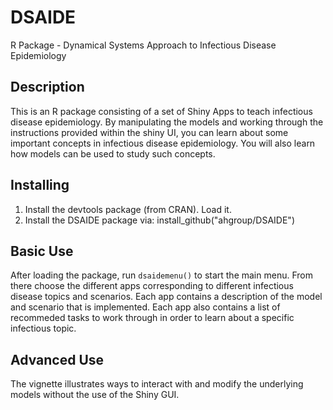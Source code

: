 # DSAIDE
R Package - Dynamical Systems Approach to Infectious Disease Epidemiology


## Description
This is an R package consisting of a set of Shiny Apps to teach infectious disease epidemiology.
By manipulating the models and working through the instructions provided within the shiny UI, you can learn about some important concepts in infectious disease epidemiology. 
You will also learn how models can be used to study such concepts.

## Installing
1. Install the devtools package (from CRAN). Load it.
2. Install the DSAIDE package via: install_github("ahgroup/DSAIDE")

## Basic Use
After loading the package, run `dsaidemenu()` to start the main menu. 
From there choose the different apps corresponding to different infectious disease topics and scenarios.
Each app contains a description of the model and scenario that is implemented.
Each app also contains a list of recommeded tasks to work through in order to learn about a specific infectious topic.

## Advanced Use
The vignette illustrates ways to interact with and modify the underlying models without the use of the Shiny GUI.

